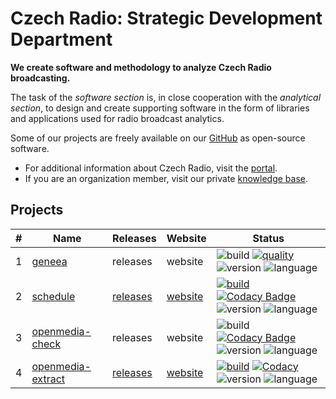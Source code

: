 # Czech Radio: Strategic Development Department

**We create software and methodology to analyze Czech Radio broadcasting.**
 
The task of the *software section* is, in close cooperation with the *analytical section*, to design and create supporting software in the form of libraries and applications used for radio broadcast analytics.

Some of our projects are freely available on our [GitHub](https://github.com/czech-radio/) as open-source software.

- For additional information about Czech Radio, visit the [portal](https://portal.rozhlas.cz/).
- If you are an organization member, visit our private [knowledge base](https://github.com/czech-radio/organization/).

## Projects

|#| Name | Releases | Website | Status |
|-|---------|----------|---------|--------|
|1| [geneea](https://github.com/czech-radio/geneea) |releases|website|![build](https://github.com/czech-radio/geneea/actions/workflows/main.yml/badge.svg) [![quality](https://app.codacy.com/project/badge/Grade/da3fb452af474ddc940eb0194da8b6f9)](https://www.codacy.com/gh/czech-radio/cro-geneea-sdk/dashboard?utm_source=github.com&utm_medium=referral&utm_content=czech-radio/cro-geneea-sdk&utm_campaign=Badge_Grade) ![version](https://img.shields.io/badge/version-0.6.0-blue.svg) ![language](https://img.shields.io/badge/language-Python_3.10+-blue.svg) 
|2| [schedule](https://github.com/czech-radio/schedule) | [releases](https://github.com/czech-radio/schedule/releases/) | [website](https://czech-radio.github.io/schedule) |[![build](https://github.com/czech-radio/schedule/actions/workflows/main.yml/badge.svg)](https://github.com/czech-radio/schedule/actions/workflows/main.yml) [![Codacy Badge](https://app.codacy.com/project/badge/Grade/b68c6f5c2e204ac2b56581625dd336d1)](https://www.codacy.com/gh/czech-radio/schedule/dashboard?utm_source=github.com&utm_medium=referral&utm_content=czech-radio/schedule&utm_campaign=Badge_Grade) ![version](https://img.shields.io/badge/version-1.1.0-blue.svg) ![language](https://img.shields.io/badge/language-Python_3.10+-blue.svg) 
|3|[openmedia-check](https://github.com/czech-radio/openmedia-check)|releases|website|![build](https://github.com/czech-radio/openmedia-check/actions/workflows/main.yml/badge.svg) [![Codacy Badge](https://app.codacy.com/project/badge/Grade/15f82cacc7424610be55b4b599f26f7d)](https://app.codacy.com/gh/czech-radio/openmedia-check/dashboard?utm_source=gh&utm_medium=referral&utm_content=&utm_campaign=Badge_grade) ![version](https://img.shields.io/badge/version-0.2.0-blue.svg) ![language](https://img.shields.io/badge/language-Go_1.19-blue.svg)
|4| [openmedia-extract](https://github.com/czech-radio/openmedia-extract) | [releases](https://github.com/czech-radio/openmedia-extract/releases/) | [website](https://czech-radio.github.io/schedule) |[![build](https://github.com/czech-radio/schedule/actions/workflows/main.yml/badge.svg)](https://github.com/czech-radio/openmedia-extract/actions/workflows/main.yml) [![Codacy](https://app.codacy.com/project/badge/Grade/a3bf56105e2844a893fe1990866b5f73)](https://www.codacy.com/gh/czech-radio/openmedia-extract/dashboard?utm_source=github.com&utm_medium=referral&utm_content=czech-radio/openmedia-extract&utm_campaign=Badge_Grade) ![version](https://img.shields.io/badge/version-0.9.0-blue.svg) ![language](https://img.shields.io/badge/language-Python_3.10+-blue.svg) 
